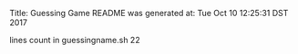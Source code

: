 Title: Guessing Game
README was generated at:
Tue Oct 10 12:25:31 DST 2017
 
lines count in guessingname.sh
22
